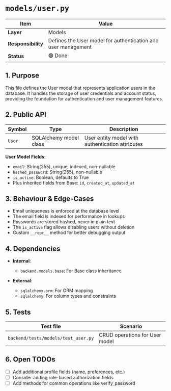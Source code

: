 # `models/user.py`

| Item | Value |
|------|-------|
| **Layer** | Models |
| **Responsibility** | Defines the User model for authentication and user management |
| **Status** | 🟢 Done |

## 1. Purpose  
This file defines the User model that represents application users in the database. It handles the storage of user credentials and account status, providing the foundation for authentication and user management features.

## 2. Public API  

| Symbol | Type | Description |
|--------|------|-------------|
| `User` | SQLAlchemy model class | User entity model with authentication attributes |

**User Model Fields**:
- `email`: String(255), unique, indexed, non-nullable
- `hashed_password`: String(255), non-nullable
- `is_active`: Boolean, defaults to True
- Plus inherited fields from Base: `id`, `created_at`, `updated_at`

## 3. Behaviour & Edge-Cases  

- Email uniqueness is enforced at the database level
- The email field is indexed for performance in lookups
- Passwords are stored hashed, never in plain text
- The `is_active` flag allows disabling users without deletion
- Custom `__repr__` method for better debugging output

## 4. Dependencies  

- **Internal**:
  - `backend.models.base`: For Base class inheritance
  
- **External**:
  - `sqlalchemy.orm`: For ORM mapping
  - `sqlalchemy`: For column types and constraints

## 5. Tests  

| Test file | Scenario |
|-----------|----------|
| `backend/tests/models/test_user.py` | CRUD operations for User model |

## 6. Open TODOs  
- [ ] Add additional profile fields (name, preferences, etc.)
- [ ] Consider adding role-based authorization fields
- [ ] Add methods for common operations like verify_password
